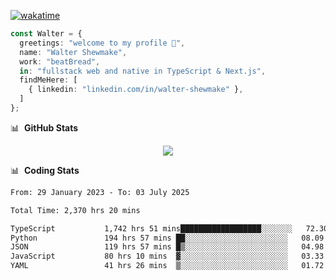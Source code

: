 [![wakatime](https://wakatime.com/badge/user/633611a5-2410-4a66-96ad-ce6a6df384d0.svg)](https://wakatime.com/@633611a5-2410-4a66-96ad-ce6a6df384d0)

```ts
const Walter = {
  greetings: "welcome to my profile 👋",
  name: "Walter Shewmake",
  work: "beatBread",
  in: "fullstack web and native in TypeScript & Next.js",
  findMeHere: [
    { linkedin: "linkedin.com/in/walter-shewmake" },
  ]
};
```

📊 &nbsp;**GitHub Stats**

<p align="center">
<img src="https://streak-stats.demolab.com?user=waltershewmake&theme=monokai&short_numbers=true)](https://git.io/streak-stats" />
</p>

📊 &nbsp;**Coding Stats**

<!--![Wwakatime stats](https://github-readme-stats.vercel.app/api/wakatime?username=waltershewmake&hide_title=true&hide_border=true&langs_count=5&bg_color=00000000&text_color=777)-->


<!--START_SECTION:waka-->

```txt
From: 29 January 2023 - To: 03 July 2025

Total Time: 2,370 hrs 20 mins

TypeScript           1,742 hrs 51 mins██████████████████░░░░░░░   72.30 %
Python               194 hrs 57 mins ██░░░░░░░░░░░░░░░░░░░░░░░   08.09 %
JSON                 119 hrs 57 mins █▒░░░░░░░░░░░░░░░░░░░░░░░   04.98 %
JavaScript           80 hrs 10 mins  ▓░░░░░░░░░░░░░░░░░░░░░░░░   03.33 %
YAML                 41 hrs 26 mins  ▒░░░░░░░░░░░░░░░░░░░░░░░░   01.72 %
```

<!--END_SECTION:waka-->
